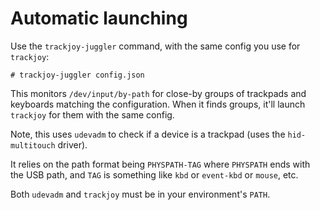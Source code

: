 # Automatic launching

Use the `trackjoy-juggler` command, with the same config you use for `trackjoy`:

```
# trackjoy-juggler config.json
```

This monitors `/dev/input/by-path` for close-by groups of trackpads and keyboards matching the configuration. When it finds groups, it'll launch `trackjoy` for them with the same config.

Note, this uses `udevadm` to check if a device is a trackpad (uses the `hid-multitouch` driver).

It relies on the path format being `PHYSPATH-TAG` where `PHYSPATH` ends with the USB path, and `TAG` is something like `kbd` or `event-kbd` or `mouse`, etc.

Both `udevadm` and `trackjoy` must be in your environment's `PATH`.
